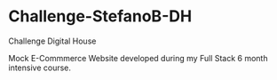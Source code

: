 # Challenge-StefanoB-DH
Challenge Digital House

Mock E-Commmerce Website developed during my Full Stack 6 month intensive course.
